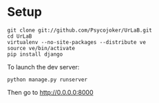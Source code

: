 # Setup

    git clone git://github.com/Psycojoker/UrLaB.git
    cd UrLaB
    virtualenv --no-site-packages --distribute ve
    source ve/bin/activate
    pip install django

To launch the dev server:

    python manage.py runserver

Then go to http://0.0.0.0:8000
